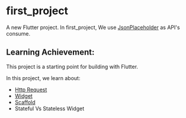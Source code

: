 # first_project

A new Flutter project. In first_project, We use [JsonPlaceholder](https://jsonplaceholder.typicode.com/photos) as API's consume.

## Learning Achievement:
This project is a starting point for building with Flutter.

In this project, we learn about:
- [Http Request](https://github.com/dart-lang/http)
- [Widget](https://api.flutter.dev/flutter/widgets/widgets-library.html)
- [Scaffold](https://api.flutter.dev/flutter/material/Scaffold-class.html)
- Stateful Vs Stateless Widget
